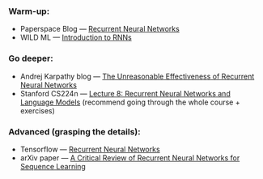 ### Warm-up:
* Paperspace Blog — [Recurrent Neural Networks](https://blog.paperspace.com/recurrent-neural-networks-part-1-2/)
* WILD ML — [Introduction to RNNs]()
### Go deeper:
* Andrej Karpathy blog — [The Unreasonable Effectiveness of Recurrent Neural Networks]()
* Stanford CS224n — [Lecture 8: Recurrent Neural Networks and Language Models]() (recommend going through the whole course + exercises)
### Advanced (grasping the details):
* Tensorflow — [Recurrent Neural Networks]()
* arXiv paper — [A Critical Review of Recurrent Neural Networks for Sequence Learning]()
